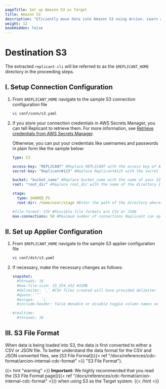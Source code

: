```yaml
---
pageTitle: Set up Amazon S3 as Target
title: Amazon S3
description: "Eficiently move data into Amazon S3 using Arcion. Learn about S3 file format, secure connection, and applier configuration for real-time operations."
weight: 12
bookHidden: false
---
```


# Destination S3

The extracted `replicant-cli` will be referred to as the `$REPLICANT_HOME` directory in the proceeding steps.

## I. Setup Connection Configuration

1. From `$REPLICANT_HOME` navigate to the sample S3 connection configuration file
    ```BASH
    vi conf/conn/s3.yaml
    ```

2. If you store your connection credentials in AWS Secrets Manager, you can tell Replicant to retrieve them. For more information, see [Retrieve credentials from AWS Secrets Manager](/docs/references/secrets-manager). 
    
    Otherwise, you can put your credentials like usernames and passwords in plain form like the sample below:
    ```YAML
    type: S3

    access-key: "REPLICANT" #Replace REPLICANT with the access key of AWS user created from IAM management
    secret-key: "Replicant#123" #Replace Replicant#123 with the secret Key of the AWS User (note: make sure the specified user has  AmazonS3FullAccess)

    bucket: "bucket_name" #Replace bucket_name with the name of your S3 bucket
    root: "root_dir" #Replace root_dir with the name of the directory inside the s3 bucket where the CSV files will be stored

    stage:
      type: SHARED_FS
      root-dir: /home/user/stage #Enter the path of the directory where CSV files will be staged before uploading to S3

    #file-format: CSV #Possible file formats are CSV or JSON
    max-connections: 50 #Maximum number of connections Replicant can open in the target s3
    ```

## II. Set up Applier Configuration

1. From `$REPLICANT_HOME` navigate to the sample S3 applier configuration file
    ```BASH
    vi conf/dst/s3.yaml        
    ```

2. If necessary, make the necessary changes as follows:
    ```YAML
    snapshot:
      #threads: 16
      #max-file-size: 33_554_432 #32MB
      #delimiter: `,` #CSV files created will have provided delimiter
      #quote: `”`
      #escape:   `\`
      #include-header: false #enable or disable toggle column names as header in CSV file

    #realtime:
      #threads: 16
    ```

## III. S3 File Format

When data is being loaded into S3, the data is first converted to either a CSV or JSON file. To better understand the data format for the CSV and JSON converted files, see [S3 File Format]({{< ref "/docs/references/cdc-format/arcion-internal-cdc-format" >}} "S3 File Format").

{{< hint "warning" >}} 
**Important:** We highly recommended that you read the [S3 File Format page]({{< ref "/docs/references/cdc-format/arcion-internal-cdc-format" >}}) when using S3 as the Target system.
{{< /hint >}}